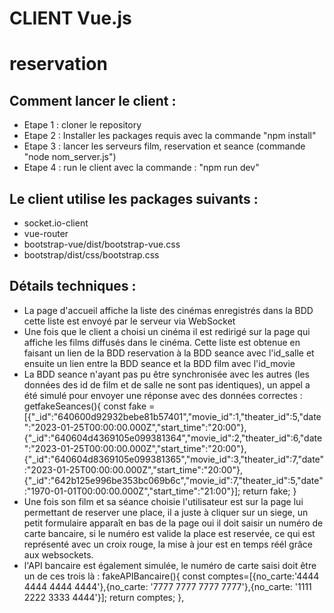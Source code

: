 # CLIENT Vue.js 
# reservation
## Comment lancer le client :
- Etape 1 : cloner le repository 
- Etape 2 : Installer les packages requis avec la commande "npm install"
- Etape 3 : lancer les serveurs film, reservation et seance (commande "node nom_server.js")
- Etape 4 : run le client avec la commande : "npm run dev"

## Le client utilise les packages suivants :
- socket.io-client
- vue-router
- bootstrap-vue/dist/bootstrap-vue.css
- bootstrap/dist/css/bootstrap.css

## Détails techniques :
- La page d'accueil affiche la liste des cinémas enregistrés dans la BDD cette liste est envoyé par le serveur via WebSocket
- Une fois que le client a choisi un cinéma il est redirigé sur la page qui affiche les films diffusés dans le cinéma. Cette liste est obtenue en faisant un lien de la BDD reservation à la BDD seance avec l'id_salle et ensuite un lien entre la BDD seance et la BDD film avec l'id_movie
- La BDD seance n'ayant pas pu être synchronisée avec les autres (les données des id de film et de salle ne sont pas identiques), un appel a été simulé pour envoyer une réponse avec des données correctes : getfakeSeances(){
      const fake = [{"_id":"640600d92932bebe81b57401","movie_id":1,"theater_id":5,"date":"2023-01-25T00:00:00.000Z","start_time":"20:00"},{"_id":"640604d4369105e099381364","movie_id":2,"theater_id":6,"date":"2023-01-25T00:00:00.000Z","start_time":"20:00"},{"_id":"640604d8369105e099381365","movie_id":3,"theater_id":7,"date":"2023-01-25T00:00:00.000Z","start_time":"20:00"},{"_id":"642b125e996be353bc069b6c","movie_id":7,"theater_id":5,"date":"1970-01-01T00:00:00.000Z","start_time":"21:00"}];
      return fake;
    }
- Une fois son film et sa séance choisie l'utilisateur est sur la page lui permettant de reserver une place, il a juste à cliquer sur un siege, un petit formulaire apparaît en bas de la page oui il doit saisir un numéro de carte bancaire, si le numéro est valide la place est reservée, ce qui est représenté avec un croix rouge, la mise à jour est en temps réél grâce aux websockets.
- l'API bancaire est également simulée, le numéro de carte saisi doit être un de ces trois là : fakeAPIBancaire(){
      const comptes=[{no_carte:'4444 4444 4444 4444'},{no_carte: '7777 7777 7777 7777'},{no_carte: '1111 2222 3333 4444'}];
      return comptes;
    },
